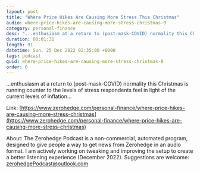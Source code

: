 ```yaml
---
layout: post
title: "Where Price Hikes Are Causing More Stress This Christmas"
audio: where-price-hikes-are-causing-more-stress-christmas-0
category: personal-finance
desc: "...enthusiasm at a return to (post-mask-COVID) normality this Christmas is running counter to the levels of stress respondents feel in light of the current levels of inflation..."
duration: 00:01:31
length: 91
datetime: Sun, 25 Dec 2022 02:35:00 +0000
tags: podcast
guid: where-price-hikes-are-causing-more-stress-christmas-0
order: 0
---
```

...enthusiasm at a return to (post-mask-COVID) normality this Christmas is running counter to the levels of stress respondents feel in light of the current levels of inflation...

Link: [https://www.zerohedge.com/personal-finance/where-price-hikes-are-causing-more-stress-christmas](https://www.zerohedge.com/personal-finance/where-price-hikes-are-causing-more-stress-christmas)

About: The Zerohedge Podcast is a non-commercial, automated program, designed to give people a way to get news from Zerohedge in an audio format.  I am actively working on tweaking and improving the setup to create a better listening experience (December 2022).  Suggestions are welcome: [zerohedgePodcast@outlook.com](mailto:zerohedgePodcast@outlook.com)